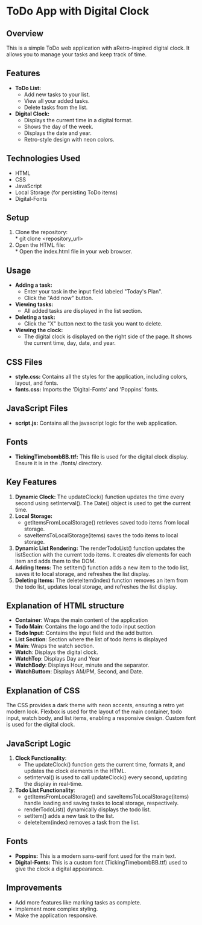 # **ToDo App with Digital Clock**

## **Overview**

This is a simple ToDo web application with aRetro-inspired digital clock. It allows you to manage your tasks and keep track of time.

## **Features**

* **ToDo List:**  
  * Add new tasks to your list.  
  * View all your added tasks.  
  * Delete tasks from the list.  
* **Digital Clock:**  
  * Displays the current time in a digital format.  
  * Shows the day of the week.  
  * Displays the date and year.  
  * Retro-style design with neon colors.

## **Technologies Used**

* HTML  
* CSS  
* JavaScript  
* Local Storage (for persisting ToDo items)  
* Digital-Fonts

## **Setup**

1. Clone the repository:  
   \* git clone \<repository\_url\>  
2. Open the HTML file:  
   \* Open the index.html file in your web browser.

## **Usage**

* **Adding a task:**  
  * Enter your task in the input field labeled "Today's Plan".  
  * Click the "Add now" button.  
* **Viewing tasks:**  
  * All added tasks are displayed in the list section.  
* **Deleting a task:**  
  * Click the "X" button next to the task you want to delete.  
* **Viewing the clock:**  
  * The digital clock is displayed on the right side of the page. It shows the current time, day, date, and year.

## **CSS Files**

* **style.css:** Contains all the styles for the application, including colors, layout, and fonts.  
* **fonts.css:** Imports the 'Digital-Fonts' and 'Poppins' fonts.

## **JavaScript Files**

* **script.js:** Contains all the javascript logic for the web application.

## **Fonts**

* **TickingTimebombBB.ttf:** This file is used for the digital clock display. Ensure it is in the ./fonts/ directory.

## **Key Features**

1. **Dynamic Clock:** The updateClock() function updates the time every second using setInterval(). The Date() object is used to get the current time.  
2. **Local Storage:**  
   * getItemsFromLocalStorage() retrieves saved todo items from local storage.  
   * saveItemsToLocalStorage(items) saves the todo items to local storage.  
3. **Dynamic List Rendering:** The renderTodoList() function updates the listSection with the current todo items. It creates div elements for each item and adds them to the DOM.  
4. **Adding Items:** The setItem() function adds a new item to the todo list, saves it to local storage, and refreshes the list display.  
5. **Deleting Items:** The deleteItem(index) function removes an item from the todo list, updates local storage, and refreshes the list display.

## **Explanation of HTML structure**

* **Container**: Wraps the main content of the application  
* **Todo Main**: Contains the logo and the todo input section  
* **Todo Input**: Contains the input field and the add button.  
* **List Section**: Section where the list of todo items is displayed  
* **Main**: Wraps the watch section.  
* **Watch**: Displays the digital clock.  
* **WatchTop**: Displays Day and Year  
* **WatchBody**: Displays Hour, minute and the separator.  
* **WatchButtom**: Displays AM/PM, Second, and Date.

## **Explanation of CSS**

The CSS provides a dark theme with neon accents, ensuring a retro yet modern look. Flexbox is used for the layout of the main container, todo input, watch body, and list items, enabling a responsive design. Custom font is used for the digital clock.

## **JavaScript Logic**

1. **Clock Functionality**:  
   * The updateClock() function gets the current time, formats it, and updates the clock elements in the HTML.  
   * setInterval() is used to call updateClock() every second, updating the display in real-time.  
2. **Todo List Functionality**:  
   * getItemsFromLocalStorage() and saveItemsToLocalStorage(items) handle loading and saving tasks to local storage, respectively.  
   * renderTodoList() dynamically displays the todo list.  
   * setItem() adds a new task to the list.  
   * deleteItem(index) removes a task from the list.

## **Fonts**

* **Poppins:** This is a modern sans-serif font used for the main text.  
* **Digital-Fonts:** This is a custom font (TickingTimebombBB.ttf) used to give the clock a digital appearance.

## **Improvements**

* Add more features like marking tasks as complete.  
* Implement more complex styling.  
* Make the application responsive.